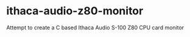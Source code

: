 ithaca-audio-z80-monitor
========================

Attempt to create a C based Ithaca Audio S-100 Z80 CPU card monitor
